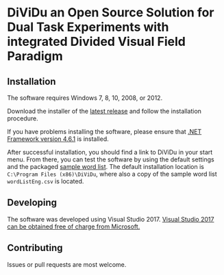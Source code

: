 # DiViDu an Open Source Solution for Dual Task Experiments with integrated Divided Visual Field Paradigm

## Installation

The software requires Windows 7, 8, 10, 2008, or 2012.

Download the installer of the [latest release]() and follow the installation procedure.

If you have problems installing the software, please ensure that [.NET Framework version 4.6.1](https://www.microsoft.com/en-us/download/details.aspx?id=49981) is installed.


After successful installation, you should find a link to DiViDu in your start menu.
From there, you can test the software by using the default settings and the packaged [sample word list](/triallists/wordListEng.csv).
The default installation location is `C:\Program Files (x86)\DiViDu`, where also a copy of the sample word list `wordListEng.csv` is located.

## Developing

The software was developed using Visual Studio 2017.
[Visual Studio 2017 can be obtained free of charge from Microsoft.](https://www.visualstudio.com/)

## Contributing

Issues or pull requests are most welcome.
